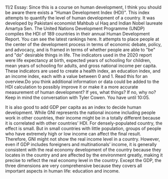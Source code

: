 11/2 Essay: Since this is a course on human development, I think you should be aware there exists a "Human Development Index (HDI)". This index attempts to quantify the level of human development of a country. It was developed by Pakistani economist Mahbub ul Haq and Indian Nobel laureate Amartya Sen. The United Nations Development Programme (UNDP) compiles the HDI of 189 countries in their annual Human Development Report. You can see the latest rankings here. It attempts to place people at the center of the development process in terms of economic debate, policy, and advocacy, and is framed in terms of whether people are able to "be" and "do" desirable things in life. The indicators used in the 2020 report were life expectancy at birth, expected years of schooling for children, mean years of schooling for adults, and gross national income per capita. These indicators are used to create a health index, an education index, and an income index, each with a value between 0 and 1. Read this for an overview.Do you think additional information or data could be added to the HDI calculation to possibly improve it or make it a more accurate measurement of human development? If yes, what things? If no, why no? Keep in mind the conversation with Tyler Cowen. You have until 10:05.


It is also good to add GDP per capita as an index to decide human development. While GNI represents the national income including people work in other countries, their income might be in a totally different because it is correlated with other countries’ HDI. For densely-populated country, the effect is small. But in small countries with little population, groups of people who have extremely high or low income can affect the final result. Therefore, GNI might not show the real income level in a country. However, even if GDP includes foreigners and multinationals’ income, it is generally consistent with the real economy development of the country because they locates in the country and are affected by the environment greatly, making it precise to reflect the real economy level in the country. Except the GDP, the three dimensions are very comprehensive because they covers all important aspects in human life: education and income. 
